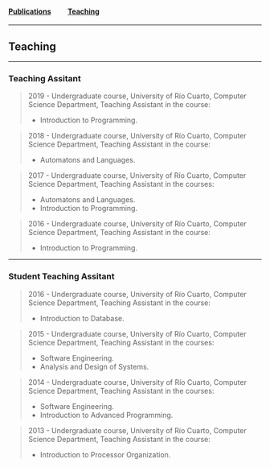 #### [Publications](/publications)&nbsp;   &nbsp;   &nbsp;   &nbsp;   &nbsp; [Teaching](/teaching)&nbsp;   &nbsp;   &nbsp;   &nbsp;   &nbsp;   

---

## Teaching

---

### Teaching Assitant


> 2019 - Undergraduate course, University of Río Cuarto, Computer Science Department,
> Teaching Assistant in the course:
> - Introduction to Programming.

> 2018 - Undergraduate course, University of Río Cuarto, Computer Science Department,
> Teaching Assistant in the course:
> - Automatons and Languages.

> 2017 - Undergraduate course, University of Río Cuarto, Computer Science Department,
> Teaching Assistant in the courses: 
> - Automatons and Languages.
> - Introduction to Programming.

> 2016 - Undergraduate course, University of Río Cuarto, Computer Science Department,
> Teaching Assistant in the course:
> - Introduction to Programming.

---

### Student Teaching Assitant


> 2016 - Undergraduate course, University of Río Cuarto, Computer Science Department,
> Teaching Assistant in the course:
> - Introduction to Database.

> 2015 - Undergraduate course, University of Río Cuarto, Computer Science Department,
> Teaching Assistant in the courses:
> - Software Engineering.
> - Analysis and Design of Systems.

> 2014 - Undergraduate course, University of Río Cuarto, Computer Science Department,
> Teaching Assistant in the courses:
> - Software Engineering.
> - Introduction to Advanced Programming.

> 2013 - Undergraduate course, University of Río Cuarto, Computer Science Department,
> Teaching Assistant in the course:
> - Introduction to Processor Organization.
